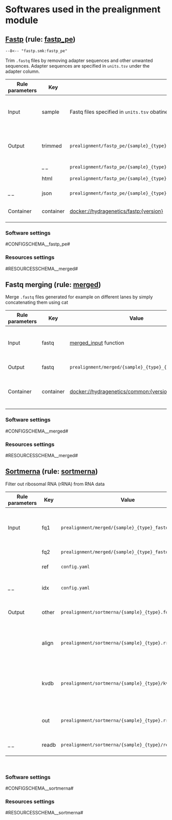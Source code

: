 # Softwares used in the prealignment module

## [Fastp](https://github.com/OpenGene/fastp) (rule: [fastp_pe](https://github.com/hydra-genetics/prealignment/blob/develop/workflow/rules/fastp.smk))


```
--8<-- "fastp.smk:fastp_pe"
```

Trim `.fastq` files by removing adapter sequences and other unwanted sequences. Adapter sequences are specified in `units.tsv` under the adapter column.

| Rule parameters | Key | Value | Description |
|-|-|-|-|
| Input | sample | Fastq files specified in `units.tsv` obatined by [get_fastq_file](https://github.com/hydra-genetics/hydra-genetics/blob/develop/hydra_genetics/utils/units.py) | Untrimmed `.fastq` files from the same sample |
| Output | trimmed | `prealignment/fastp_pe/{sample}_{type}_{flowcell}_{lane}_{barcode}_fastq1.fastq.gz` | Trimmed `.fastq` files from the same sample |
| |_ _| `prealignment/fastp_pe/{sample}_{type}_{flowcell}_{lane}_{barcode}_fastq2.fastq.gz` |_ _|
| | html | `prealignment/fastp_pe/{sample}_{type}_{flowcell}_{lane}_{barcode}_fastp.html` | html QC report |
|_ _| json | `prealignment/fastp_pe/{sample}_{type}_{flowcell}_{lane}_{barcode}_fastp.html` | json QC report |
| Container | container | [docker://hydragenetics/fastp:{version}](https://hub.docker.com/r/hydragenetics/fastp) | fastp docker container |

### Software settings

#CONFIGSCHEMA__fastp_pe#

### Resources settings

#RESOURCESSCHEMA__merged#


## Fastq merging (rule: [merged](https://github.com/hydra-genetics/prealignment/blob/develop/workflow/rules/merged.smk))
Merge `.fastq` files generated for example on different lanes by simply concatenating them using cat  

| Rule parameters | Key | Value | Description |
|-|-|-|-|
| Input | fastq | [merged_input](https://github.com/hydra-genetics/prealignment/blob/develop/workflow/rules/common.smk) function | Several `.fastq` files from the same sample |
| Output | fastq | `prealignment/merged/{sample}_{type}_{read}.fastq.gz` | Merged `.fastq` file |
| Container | container | [docker://hydragenetics/common:{version}](https://hub.docker.com/r/hydragenetics/common) | General hydra-genetics docker container |

### Software settings

#CONFIGSCHEMA__merged#

### Resources settings

#RESOURCESSCHEMA__merged#


## [Sortmerna](https://github.com/biocore/sortmerna) (rule: [sortmerna](https://github.com/hydra-genetics/prealignment/blob/develop/workflow/rules/sortmerna.smk))
Filter out ribosomal RNA (rRNA) from RNA data  

| Rule parameters | Key | Value | Description |
|-|-|-|-|
| Input | fq1 | `prealignment/merged/{sample}_{type}_fastq1.fastq.gz` | Unfiltered merged `.fastq` files from the same sample |
| | fq2 | `prealignment/merged/{sample}_{type}_fastq1.fastq.gz` |_ _|
| | ref | `config.yaml` | Fasta reference genome |
|_ _| idx | `config.yaml` | Sortmera index directory |
| Output | other | `prealignment/sortmerna/{sample}_{type}.fq.gz` | rRNA filtered merged `.fastq` file |
| | align | `prealignment/sortmerna/{sample}_{type}.rrna.fq.gz` |  Fastq with reads that align to ribosomal rna |
| | kvdb | `prealignment/sortmerna/{sample}_{type}/kvdb` |  workdir kvd with key-value datastore for alignment results |
| | out | `prealignment/sortmerna/{sample}_{type}.rrna.log` |  workdir readb with temporary read info |
|_ _| readb | `prealignment/sortmerna/{sample}_{type}/readb` |  Sortmeras ribosomal log file |

<br />

### Software settings

#CONFIGSCHEMA__sortmerna#

### Resources settings

#RESOURCESSCHEMA__sortmerna#
